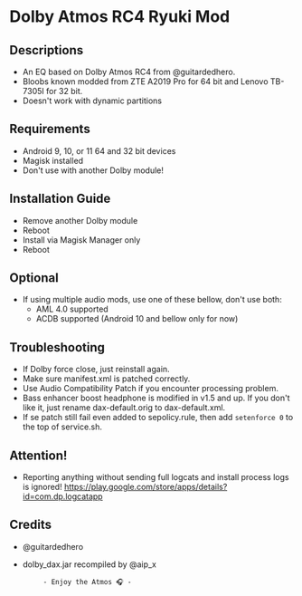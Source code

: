 # Dolby Atmos RC4 Ryuki Mod

## Descriptions
- An EQ based on Dolby Atmos RC4 from @guitardedhero.
- Bloobs known modded from ZTE A2019 Pro for 64 bit and Lenovo TB-7305I for 32 bit.
- Doesn't work with dynamic partitions

## Requirements
- Android 9, 10, or 11 64 and 32 bit devices
- Magisk installed
- Don't use with another Dolby module!

## Installation Guide
- Remove another Dolby module
- Reboot
- Install via Magisk Manager only
- Reboot

## Optional
- If using multiple audio mods, use one of these bellow, don't use both:
  - AML 4.0 supported
  - ACDB supported (Android 10 and bellow only for now)

## Troubleshooting
- If Dolby force close, just reinstall again.
- Make sure manifest.xml is patched correctly.
- Use Audio Compatibility Patch if you encounter processing problem.
- Bass enhancer boost headphone is modified in v1.5 and up. If you don't like it, just rename dax-default.orig to dax-default.xml.
- If se patch still fail even added to sepolicy.rule, then add `setenforce 0` to the top of service.sh.

## Attention!
- Reporting anything without sending full logcats and install process logs is ignored!
https://play.google.com/store/apps/details?id=com.dp.logcatapp

## Credits
- @guitardedhero
- dolby_dax.jar recompiled by @aip_x

           - Enjoy the Atmos 🎧 -
